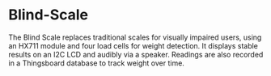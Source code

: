 # Blind-Scale
The Blind Scale replaces traditional scales for visually impaired users, using an HX711 module and four load cells for weight detection. It displays stable results on an I2C LCD and audibly via a speaker. Readings are also recorded in a Thingsboard database to track weight over time.
